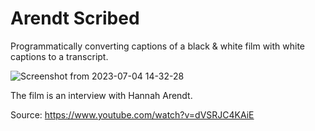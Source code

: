 # Arendt Scribed

Programmatically converting captions of a black & white film with white captions to a transcript.

![Screenshot from 2023-07-04 14-32-28](https://github.com/adamhb123/ArendtScribed/assets/25161597/38c8fd66-aee7-4c50-8d2f-0e444e2bf886)

The film is an interview with Hannah Arendt.


Source: https://www.youtube.com/watch?v=dVSRJC4KAiE
